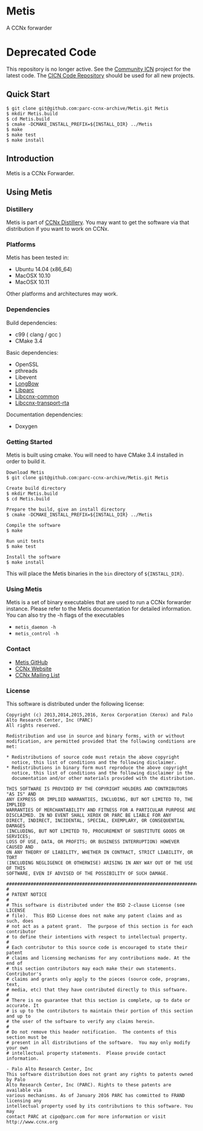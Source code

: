 Metis
=======
A CCNx forwarder

# Deprecated Code #
This repository is no longer active.  See the [Community ICN](https://wiki.fd.io/view/Cicn) project
for the latest code.  The [CICN Code Repository](https://github.com/FDio/cicn) should be used for all new projects.

## Quick Start ##
```
$ git clone git@github.com:parc-ccnx-archive/Metis.git Metis
$ mkdir Metis.build
$ cd Metis.build
$ cmake -DCMAKE_INSTALL_PREFIX=${INSTALL_DIR} ../Metis
$ make
$ make test
$ make install
```

## Introduction ##

Metis is a CCNx Forwarder.

## Using Metis ##

### Distillery ###

Metis is part of [CCNx Distillery](https://github.com/parc-ccnx-archive/CCNx_Distillery). You may want to get the software via that distribution if you want to work on CCNx.

### Platforms ###

Metis has been tested in:

- Ubuntu 14.04 (x86_64)
- MacOSX 10.10
- MacOSX 10.11

Other platforms and architectures may work.

### Dependencies ###

Build dependencies:

- c99 ( clang / gcc )
- CMake 3.4

Basic dependencies:

- OpenSSL
- pthreads
- Libevent
- [LongBow](https://github.com/parc-ccnx-archive/LongBow)
- [Libparc](https://github.com/parc-ccnx-archive/Libparc)
- [Libccnx-common](https://github.com/parc-ccnx-archive/Libccnx-common)
- [Libccnx-transport-rta](https://github.com/parc-ccnx-archive/Libccnx-transport-rta)


Documentation dependencies:

- Doxygen


### Getting Started ###

Metis is built using cmake. You will need to have CMake 3.4 installed in order to build it.

```
Download Metis
$ git clone git@github.com:parc-ccnx-archive/Metis.git Metis

Create build directory
$ mkdir Metis.build
$ cd Metis.build

Prepare the build, give an install directory
$ cmake -DCMAKE_INSTALL_PREFIX=${INSTALL_DIR} ../Metis

Compile the software
$ make

Run unit tests
$ make test

Install the software
$ make install
```

This will place the Metis binaries in the `bin` directory of `${INSTALL_DIR}`.



### Using Metis ###

Metis is a set of binary executables that are used to run a CCNx forwarder instance. Please refer to the Metis documentation for detailed information.  You can also try the -h flags of the executables

- `metis_daemon -h`
- `metis_control -h`

### Contact ###

- [Metis GitHub](https://github.com/parc-ccnx-archive/Metis)
- [CCNx Website](http://www.ccnx.org/)
- [CCNx Mailing List](https://www.ccnx.org/mailman/listinfo/ccnx/)


### License ###

This software is distributed under the following license:

```
Copyright (c) 2013,2014,2015,2016, Xerox Corporation (Xerox) and Palo Alto Research Center, Inc (PARC)
All rights reserved.

Redistribution and use in source and binary forms, with or without
modification, are permitted provided that the following conditions are met:

* Redistributions of source code must retain the above copyright
  notice, this list of conditions and the following disclaimer.
* Redistributions in binary form must reproduce the above copyright
  notice, this list of conditions and the following disclaimer in the
  documentation and/or other materials provided with the distribution.

THIS SOFTWARE IS PROVIDED BY THE COPYRIGHT HOLDERS AND CONTRIBUTORS "AS IS" AND
ANY EXPRESS OR IMPLIED WARRANTIES, INCLUDING, BUT NOT LIMITED TO, THE IMPLIED
WARRANTIES OF MERCHANTABILITY AND FITNESS FOR A PARTICULAR PURPOSE ARE
DISCLAIMED. IN NO EVENT SHALL XEROX OR PARC BE LIABLE FOR ANY
DIRECT, INDIRECT, INCIDENTAL, SPECIAL, EXEMPLARY, OR CONSEQUENTIAL DAMAGES
(INCLUDING, BUT NOT LIMITED TO, PROCUREMENT OF SUBSTITUTE GOODS OR SERVICES;
LOSS OF USE, DATA, OR PROFITS; OR BUSINESS INTERRUPTION) HOWEVER CAUSED AND
ON ANY THEORY OF LIABILITY, WHETHER IN CONTRACT, STRICT LIABILITY, OR TORT
(INCLUDING NEGLIGENCE OR OTHERWISE) ARISING IN ANY WAY OUT OF THE USE OF THIS
SOFTWARE, EVEN IF ADVISED OF THE POSSIBILITY OF SUCH DAMAGE.

################################################################################
#
# PATENT NOTICE
#
# This software is distributed under the BSD 2-clause License (see LICENSE
# file).  This BSD License does not make any patent claims and as such, does
# not act as a patent grant.  The purpose of this section is for each contributor
# to define their intentions with respect to intellectual property.
#
# Each contributor to this source code is encouraged to state their patent
# claims and licensing mechanisms for any contributions made. At the end of
# this section contributors may each make their own statements.  Contributor's
# claims and grants only apply to the pieces (source code, programs, text,
# media, etc) that they have contributed directly to this software.
#
# There is no guarantee that this section is complete, up to date or accurate. It
# is up to the contributors to maintain their portion of this section and up to
# the user of the software to verify any claims herein.
#
# Do not remove this header notification.  The contents of this section must be
# present in all distributions of the software.  You may only modify your own
# intellectual property statements.  Please provide contact information.

- Palo Alto Research Center, Inc
This software distribution does not grant any rights to patents owned by Palo
Alto Research Center, Inc (PARC). Rights to these patents are available via
various mechanisms. As of January 2016 PARC has committed to FRAND licensing any
intellectual property used by its contributions to this software. You may
contact PARC at cipo@parc.com for more information or visit http://www.ccnx.org
```
